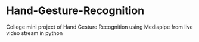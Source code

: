 # Hand-Gesture-Recognition
College mini project of Hand Gesture Recognition using Mediapipe from live video stream in python

